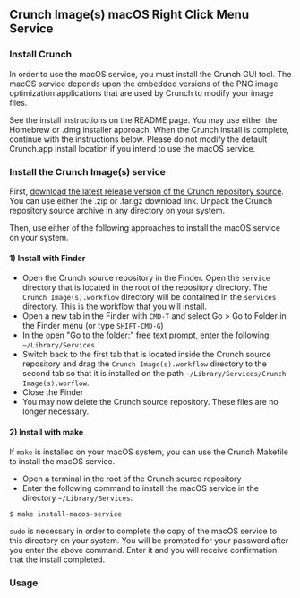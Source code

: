 ## Crunch Image(s) macOS Right Click Menu Service

### Install Crunch

In order to use the macOS service, you must install the Crunch GUI tool.  The macOS service depends upon the embedded versions of the PNG image optimization applications that are used by Crunch to modify your image files.

See the install instructions on the README page.  You may use either the Homebrew or .dmg installer approach.  When the Crunch install is complete, continue with the instructions below. Please do not modify the default Crunch.app install location if you intend to use the macOS service.

### Install the Crunch Image(s) service

First, [download the latest release version of the Crunch repository source](https://github.com/chrissimpkins/Crunch/releases/latest).  You can use either the .zip or .tar.gz download link. Unpack the Crunch repository source archive in any directory on your system.

Then, use either of the following approaches to install the macOS service on your system.

#### 1) Install with Finder

- Open the Crunch source repository in the Finder. Open the `service` directory that is located in the root of the repository directory. The `Crunch Image(s).workflow` directory will be contained in the `services` directory.  This is the workflow that you will install.
- Open a new tab in the Finder with `CMD-T` and select Go > Go to Folder in the Finder menu (or type `SHIFT-CMD-G`)
- In the open "Go to the folder:" free text prompt, enter the following:  `~/Library/Services`
- Switch back to the first tab that is located inside the Crunch source repository and drag the `Crunch Image(s).workflow` directory to the second tab so that it is installed on the path `~/Library/Services/Crunch Image(s).worflow`.
- Close the Finder
- You may now delete the Crunch source repository.  These files are no longer necessary.

#### 2) Install with make

If `make` is installed on your macOS system, you can use the Crunch Makefile to install the macOS service.

- Open a terminal in the root of the Crunch source repository
- Enter the following command to install the macOS service in the directory `~/Library/Services`:

```
$ make install-macos-service
```

`sudo` is necessary in order to complete the copy of the macOS service to this directory on your system.  You will be prompted for your password after you enter the above command.  Enter it and you will receive confirmation that the install completed.

### Usage